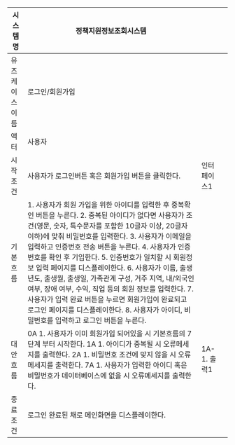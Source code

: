 | 시스템명 | 정책지원정보조회시스템 |  |  |
| --- | --- | --- | --- |
| 유즈케이스 이름 | 로그인/회원가입 |  |  |
| 액터 | 사용자 |  |  |
| 시작 조건 | 사용자가 로그인버튼 혹은 회원가입 버튼을 클릭한다. | 인터페이스1 |  |
| 기본 흐름 | 1. 사용자가 회원 가입을 위한 아이디를 입력한 후 중복확인 버튼을 누른다.  2. 중복된 아이디가 없다면 사용자가 조건(영문, 숫자, 특수문자를 포함한 10글자 이상, 20글자 이하)에 맞춰 비밀번호를 입력한다.  3. 사용자가 이메일을 입력하고 인증번호 전송 버튼을 누른다.  4. 사용자가 인증번호를 확인 후 기입한다.  5. 인증번호가 일치할 시 회원정보 입력 페이지를 디스플레이한다.  6. 사용자가 이름, 출생년도, 출생월, 출생일, 가족관계 구성, 거주 지역, 내/외국인 여부, 장애 여부, 수익, 직업 등의 회원 정보를 입력한다.  7. 사용자가 입력 완료 버튼을 누르면 회원가입이 완료되고 로그인 페이지를 디스플레이한다.  8. 사용자가 아이디, 비밀번호를 입력하고 로그인 버튼을 누른다.  | 
| 대안 흐름 | 0A 1. 사용자가 이미 회원가입 되어있을 시 기본흐름의 7단계 부터 시작한다. 1A  1. 아이디가 중복될 시 오류메세지를 출력한다.  2A 1. 비밀번호 조건에 맞지 않을 시 오류메세지를 출력한다.  7A 1. 사용자가 입력한 아이디 혹은 비밀번호가 데이터베이스에 없을 시 오류메세지를 출력한다.  | 1A-1. 출력1
| 종료 조건 | 로그인 완료된 채로 메인화면을 디스플레이한다.  |  |  |
